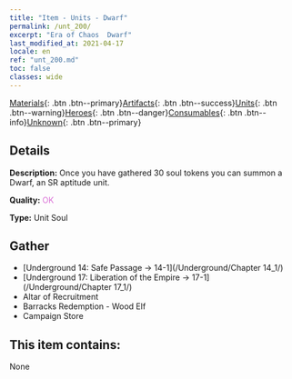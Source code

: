 ```yaml
---
title: "Item - Units - Dwarf"
permalink: /unt_200/
excerpt: "Era of Chaos  Dwarf"
last_modified_at: 2021-04-17
locale: en
ref: "unt_200.md"
toc: false
classes: wide
---
```

 [Materials](/Items/){: .btn .btn--primary}[Artifacts](/Items/Artifacts/){: .btn .btn--success}[Units](/Items/Units/){: .btn .btn--warning}[Heroes](/Items/Heroes/){: .btn .btn--danger}[Consumables](/Items/Consumables/){: .btn .btn--info}[Unknown](/Items/Unknown/){: .btn .btn--primary}

## Details
 **Description:** Once you have gathered 30 soul tokens you can summon a Dwarf, an SR aptitude unit.

 **Quality:** <span style="color: #DA70D6">OK</span>

 **Type:** Unit Soul

## Gather

*    [Underground 14: Safe Passage -> 14-1](/Underground/Chapter 14_1/) 
*    [Underground 17: Liberation of the Empire -> 17-1](/Underground/Chapter 17_1/) 
*    Altar of Recruitment 
*    Barracks Redemption - Wood Elf 
*    Campaign Store 

## This item contains:

  None

